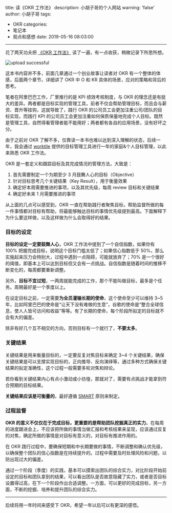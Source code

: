 title: 读《OKR 工作法》
description: 小胡子哥的个人网站
warning: 'false'
author: 小胡子哥
tags:
  - OKR
categories:
  - 笔记本
  - 观点和感想
date: 2019-05-16 08:03:00
---
花了两天功夫把 [《OKR 工作法》](https://www.amazon.cn/dp/B07577T3XS/ref=sr_1_1?__mk_zh_CN=%E4%BA%9A%E9%A9%AC%E9%80%8A%E7%BD%91%E7%AB%99&keywords=okr%E5%B7%A5%E4%BD%9C%E6%B3%95&qid=1557965131&s=gateway&sr=8-1) 读了一遍，有一点收获，稍微记录下所思所想。

![upload successful](/blogimgs/book-OKR.png)

这本书内容并不多，前面几章通过一个创业故事让读者对 OKR 有一个整体的体感，后面两个章节，详细讲了 OKR 中 O 和 KR 具体的场景，应对的策略和背后的思考。

笔者在阿里巴巴工作，厂里推行的是 KPI 绩效考核制度，与 OKR 的理念还是有挺大的差异。两者都是目标实现的管理工具，前者不仅会帮助管理目标，而且会与薪资、晋升等挂钩，这就导致了，践行 OKR 的公司员工会更加注重公司/团队的目标实现，而践行 KPI 的公司员工会更加注重如何保质保量地完成个人目标。既然是管理工具，自然得看管理者能不能用好；两者都有各自的应用场景，没有好坏之分。

由于之前对 OKR 了解不多，仅靠读一本书也难以达到深入理解的状态，后续一年，我会通过 [worktile](https://worktile.com) 提供的目标管理工具进行一年的家庭&个人目标管理，以此来熟悉 OKR 工作法。

OKR 是一套定义和跟踪目标及其完成情况的管理方法，大致是：

1. 首先需要制定一个为期至少 3 月鼓舞人心的目标（Objective）
2. 针对目标思考几个关键结果（Key Result），用于衡量效果
3. 确定好本周需要推进的事项，以及其优先级，每周 review 目标和关键结果
4. 确定好未来 1 月需要推进的事项

从上面的几点可以感受到，OKR 一直在帮助践行者聚焦目标，帮助监督所做的每一件事情都对目标有帮助，将最能够触达目标的事情优先级提到最高。下面解释下为什么要这样做，以及这样做为什么会取得好的结果。

### 目标的设定

**目标的设定一定要鼓舞人心**，OKR 工作法中提到了一个自信指数，如果你有 100% 把握完成目标，说明这个目标门槛太低了；如果信心指数低于 50%，那么实施起来压力会特别大，过程中遇到一点阻碍，可能就放弃了；70% 是一个很好的阈值，即基本上可以达到目标但又会有一点挑战。自信指数是随着时间的推移不断变化的，每周都要重新调整。

另外，**目标不宜过短**，一两周就能完成的工作，那个不能叫做目标，最多是个任务。周期最好是一个季度以上。

在设定目标之前，一定需要**为全员灌输长期的使命**，这个使命至少可以维持 3~5 年，比如阿里巴巴的使命是“让天下没有难做的生意”，谷歌的使命是“整合全球信息，使人人皆可访问和收益”等等。有了长期的使命，每个阶段所拟定的目标就不会有大的偏差。

除非有好几个互不相交的方向，否则目标有一个就行了，**不要太多**。

### 关键结果

关键结果是用来衡量目标的，一定要反复对焦目标来确定 3~4 个关键结果，确保关键结果是可以支撑实现目标的，正向推导、反向演绎等，通过多种方式确保关键结果的拟定准确性，这个过程一般需要多轮对焦和辩论。

若你看到关键结果内心有点小激动或小彷徨，那就对了，需要有点挑战才能拿到符合预期的目标结果。

**关键结果应该是可衡量的**，最好遵循 [SMART](https://en.wikipedia.org/wiki/SMART_criteria) 原则来制定。

### 过程监督

**OKR 的意义不仅仅在于完成目标，更重要的是帮助团队挖掘真正的实力**。在每周的进度跟进会上，不应该把所做的事情当做汇报和考核结果来呈现，应该通过反复的对焦，确定所做的事情是对目标有意义的，对目标有推进作用的。

在 OKR 践行过程中，要确保短期和中长期要做的事情，不断调整和确认优先级，以确保整个团队的信心指数是在持续提升的。过程中需要及时处理风险和问题，以防出现过大的偏差。

通过一个阶段（季度）的实践，基本可以摸索出团队的综合实力，对比阶段开始前设定的目标和团队拿到的结果，可以看出团队是否故意隐藏了实力，或者是否目标设置得过高，在下一个阶段作出合适调整。一方面，可以更好的完成目标，另一方面，不断的挖掘、培养和提升团队的综合实力。

---

后续将用一年时间来感受下 OKR，希望一年以后可以有更深的感悟。